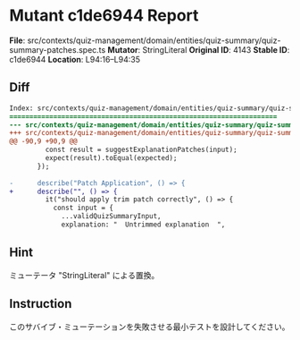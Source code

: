 # Mutant c1de6944 Report

**File**: src/contexts/quiz-management/domain/entities/quiz-summary/quiz-summary-patches.spec.ts
**Mutator**: StringLiteral
**Original ID**: 4143
**Stable ID**: c1de6944
**Location**: L94:16–L94:35

## Diff

```diff
Index: src/contexts/quiz-management/domain/entities/quiz-summary/quiz-summary-patches.spec.ts
===================================================================
--- src/contexts/quiz-management/domain/entities/quiz-summary/quiz-summary-patches.spec.ts	original
+++ src/contexts/quiz-management/domain/entities/quiz-summary/quiz-summary-patches.spec.ts	mutated #4143
@@ -90,9 +90,9 @@
         const result = suggestExplanationPatches(input);
         expect(result).toEqual(expected);
       });
 
-      describe("Patch Application", () => {
+      describe("", () => {
         it("should apply trim patch correctly", () => {
           const input = {
             ...validQuizSummaryInput,
             explanation: "  Untrimmed explanation  ",
```

## Hint

ミューテータ "StringLiteral" による置換。

## Instruction

このサバイブ・ミューテーションを失敗させる最小テストを設計してください。
